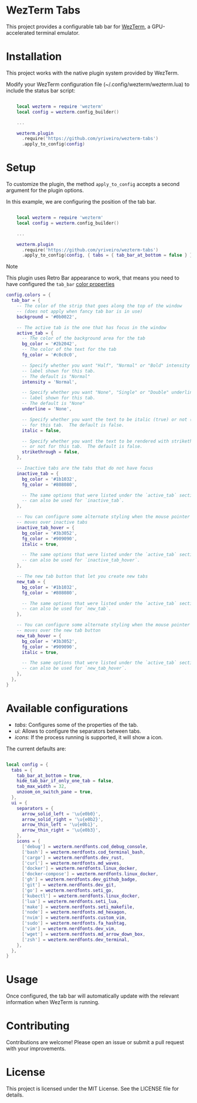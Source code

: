 # WezTerm Tabs

This project provides a configurable tab bar for [WezTerm](https://wezfurlong.org/wezterm/index.html),
a GPU-accelerated terminal emulator.

# Installation

This project works with the native plugin system provided by WezTerm.

Modify your WezTerm configuration file (~/.config/wezterm/wezterm.lua) to include
the status bar script:

```lua

    local wezterm = require 'wezterm'
    local config = wezterm.config_builder()

    ...

    wezterm.plugin
      .require('https://github.com/yriveiro/wezterm-tabs')
      .apply_to_config(config)
```

# Setup

To customize the plugin, the method `apply_to_config` accepts a second argument
for the plugin options.

In this example, we are configuring the position of the tab bar.

```lua

    local wezterm = require 'wezterm'
    local config = wezterm.config_builder()

    ...

    wezterm.plugin
      .require('https://github.com/yriveiro/wezterm-tabs')
      .apply_to_config(config, { tabs = { tab_bar_at_bottom = false } })
```

> [!NOTE]
> This plugin uses Retro Bar appearance to work, that means you need to have
> configured the `tab_bar` [color properties](https://wezfurlong.org/wezterm/config/appearance.html#retro-tab-bar-appearance)

```lua
config.colors = {
  tab_bar = {
    -- The color of the strip that goes along the top of the window
    -- (does not apply when fancy tab bar is in use)
    background = '#0b0022',

    -- The active tab is the one that has focus in the window
    active_tab = {
      -- The color of the background area for the tab
      bg_color = '#2b2042',
      -- The color of the text for the tab
      fg_color = '#c0c0c0',

      -- Specify whether you want "Half", "Normal" or "Bold" intensity for the
      -- label shown for this tab.
      -- The default is "Normal"
      intensity = 'Normal',

      -- Specify whether you want "None", "Single" or "Double" underline for
      -- label shown for this tab.
      -- The default is "None"
      underline = 'None',

      -- Specify whether you want the text to be italic (true) or not (false)
      -- for this tab.  The default is false.
      italic = false,

      -- Specify whether you want the text to be rendered with strikethrough (true)
      -- or not for this tab.  The default is false.
      strikethrough = false,
    },

    -- Inactive tabs are the tabs that do not have focus
    inactive_tab = {
      bg_color = '#1b1032',
      fg_color = '#808080',

      -- The same options that were listed under the `active_tab` section above
      -- can also be used for `inactive_tab`.
    },

    -- You can configure some alternate styling when the mouse pointer
    -- moves over inactive tabs
    inactive_tab_hover = {
      bg_color = '#3b3052',
      fg_color = '#909090',
      italic = true,

      -- The same options that were listed under the `active_tab` section above
      -- can also be used for `inactive_tab_hover`.
    },

    -- The new tab button that let you create new tabs
    new_tab = {
      bg_color = '#1b1032',
      fg_color = '#808080',

      -- The same options that were listed under the `active_tab` section above
      -- can also be used for `new_tab`.
    },

    -- You can configure some alternate styling when the mouse pointer
    -- moves over the new tab button
    new_tab_hover = {
      bg_color = '#3b3052',
      fg_color = '#909090',
      italic = true,

      -- The same options that were listed under the `active_tab` section above
      -- can also be used for `new_tab_hover`.
    },
  },
}
```

# Available configurations

- *tabs*: Configures some of the properties of the tab.
- *ui*: Allows to configure the separators between tabs.
- *icons*: If the process running is supported, it will show a icon.

The current defaults are:

```lua

local config = {
  tabs = {
    tab_bar_at_bottom = true,
    hide_tab_bar_if_only_one_tab = false,
    tab_max_width = 32,
    unzoom_on_switch_pane = true,
  },
  ui = {
    separators = {
      arrow_solid_left = '\u{e0b0}',
      arrow_solid_right = '\u{e0b2}',
      arrow_thin_left = '\u{e0b1}',
      arrow_thin_right = '\u{e0b3}',
    },
    icons = {
      ['debug'] = wezterm.nerdfonts.cod_debug_console,
      ['bash'] = wezterm.nerdfonts.cod_terminal_bash,
      ['cargo'] = wezterm.nerdfonts.dev_rust,
      ['curl'] = wezterm.nerdfonts.md_waves,
      ['docker'] = wezterm.nerdfonts.linux_docker,
      ['docker-compose'] = wezterm.nerdfonts.linux_docker,
      ['gh'] = wezterm.nerdfonts.dev_github_badge,
      ['git'] = wezterm.nerdfonts.dev_git,
      ['go'] = wezterm.nerdfonts.seti_go,
      ['kubectl'] = wezterm.nerdfonts.linux_docker,
      ['lua'] = wezterm.nerdfonts.seti_lua,
      ['make'] = wezterm.nerdfonts.seti_makefile,
      ['node'] = wezterm.nerdfonts.md_hexagon,
      ['nvim'] = wezterm.nerdfonts.custom_vim,
      ['sudo'] = wezterm.nerdfonts.fa_hashtag,
      ['vim'] = wezterm.nerdfonts.dev_vim,
      ['wget'] = wezterm.nerdfonts.md_arrow_down_box,
      ['zsh'] = wezterm.nerdfonts.dev_terminal,
    },
  },
}
```

# Usage

Once configured, the tab bar will automatically update with the relevant
information when WezTerm is running.

# Contributing

Contributions are welcome! Please open an issue or submit a pull request with your improvements.

# License

This project is licensed under the MIT License. See the LICENSE file for details.
